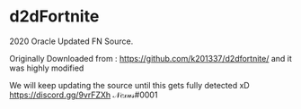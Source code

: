 # d2dFortnite
2020 Oracle Updated FN Source.

Originally Downloaded from : https://github.com/k201337/d2dfortnite/
and it was highly modified

We will keep updating the source until this gets fully detected xD https://discord.gg/9vrFZXh 𝒩𝑒𝓍𝓊𝓈#0001
